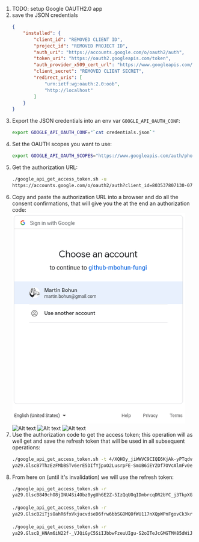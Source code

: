 1. TODO: setup Google OAUTH2.0 app 
2. save the JSON credentials
   ```JSON
   {
       "installed": {
           "client_id": "REMOVED CLIENT ID",
           "project_id": "REMOVED PROJECT ID",
           "auth_uri": "https://accounts.google.com/o/oauth2/auth",
           "token_uri": "https://oauth2.googleapis.com/token",
           "auth_provider_x509_cert_url": "https://www.googleapis.com/oauth2/v1/certs",
           "client_secret": "REMOVED CLIENT SECRET",
           "redirect_uris": [
               "urn:ietf:wg:oauth:2.0:oob",
               "http://localhost"
           ]
       }
   }
   ```
3. Export the JSON credentials into an env var `GOOGLE_API_OAUTH_CONF`:
   ```BASH
   export GOOGLE_API_OAUTH_CONF="`cat credentials.json`"
   ```
4. Set the OAUTH scopes you want to use:
   ```BASH
   export GOOGLE_API_OAUTH_SCOPES="https://www.googleapis.com/auth/photoslibrary"
   ```
5. Get the authorization URL:
   ```BASH
   ./google_api_get_access_token.sh -u
   https://accounts.google.com/o/oauth2/auth?client_id=803537807130-07i8be23f46esl6tffrg0bebfe2e9c5f.apps.googleusercontent.com&redirect_uri=urn:ietf:wg:oauth:2.0:oob&scope=https://www.googleapis.com/auth/photoslibrary&response_type=code&access_type=offline
   ```
6. Copy and paste the authorization URL into a browser and do all the consent confirmations, that will give you the at the end an authorization code:
   ![Alt text](./google_api_oauth2.0_authorization-00.png "")
   ![Alt text](https://gist.githubusercontent.com/mbohun/81df9a27e90846ba913871b04d762c4f/raw/0d73d4d16a48eb34dda53f78812e3665843e087f/google_api_oauth2.0_authorization-01.png "")
   ![Alt text](https://gist.githubusercontent.com/mbohun/81df9a27e90846ba913871b04d762c4f/raw/0d73d4d16a48eb34dda53f78812e3665843e087f/google_api_oauth2.0_authorization-02.png "")
   ![Alt text](https://gist.githubusercontent.com/mbohun/81df9a27e90846ba913871b04d762c4f/raw/0d73d4d16a48eb34dda53f78812e3665843e087f/google_api_oauth2.0_authorization-03.png "")
7. Use the authorization code to get the access token; this operation will as well get and save the refresh token that will be used in all subsequent operations:
   ```BASH
   ./google_api_get_access_token.sh -t 4/XQHOy_jiWWVC9CIQE6KjAk-yPTqdv63IPtvZGkoxSjvxD7afu_ORXwQ
   ya29.GlscB7ThzEzFMbBSTv6erE5DIfYjpxO2LusrpFE-SmUB6iEYZOf7OVcAlmFv0eMiuyKr6o-lL_23qiTus3HNDlR3lvH3dncMEn2Oa5-UIPWzCKvnq670v65lFeXd
   ```
8. From here on (until it's invalidation) we will use the refresh token:
   ```BASH
   ./google_api_get_access_token.sh -r
   ya29.GlscB849chO8jINU4Si4Obz0ygUh6E2Z-5IzQqUOqIDmbrcqDR2bYC_j3TkpXGBirMsO8boDJfm5Ix66C5UowiJzJatGzWpa3_7AAWFh-Vqw5gJNa_uyO94CHKMw
   
   ./google_api_get_access_token.sh -r
   ya29.GlscB2iTjsOahR6fxVkjucvdseD6frw6bbSGOMQOfWU117nXQpWPnFgovCk3krq7p3loav2xn7piBmGrOH0D-uux162GvfUvYaiGeOB4140qxbze11LGYGOFpxzQ
   
   ./google_api_get_access_token.sh -r
   ya29.GlscB_HNAm6iN22f-_VJQiGyC5SiIJbbwFzeuUIgu-S2oITeJcGMGTMX85dWiJ9erK3gg32QBGVDt43MB8zF9REbbrcUv7b-4nsg3_PfJqOsYRombmYGZYjIdqU-
   ```
